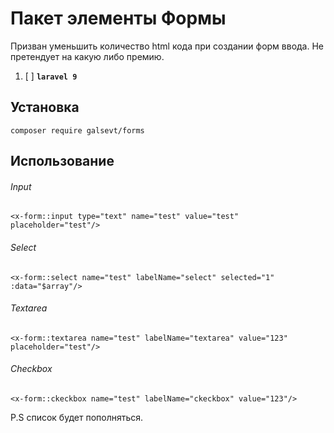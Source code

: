 # Пакет элементы Формы

Призван уменьшить количество html кода при создании форм ввода.
Не претендует на какую либо премию.
1. [ ] **`laravel 9`**

## Установка
`composer require galsevt/forms`

## Использование

###### Input
`<x-form::input type="text" name="test" value="test" placeholder="test"/>`
###### Select
`<x-form::select name="test" labelName="select" selected="1" :data="$array"/>`
###### Textarea
`<x-form::textarea name="test" labelName="textarea" value="123" placeholder="test"/>`
###### Checkbox
`<x-form::ckeckbox name="test" labelName="ckeckbox" value="123"/>`

P.S список будет пополняться.
